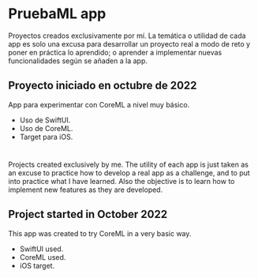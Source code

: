 # PruebaML app

Proyectos creados exclusivamente por mí. La temática o utilidad de cada app es solo una excusa para desarrollar un proyecto real a modo de reto y poner en práctica lo aprendido; o aprender a implementar nuevas funcionalidades según se añaden a la app.

## Proyecto iniciado en octubre de 2022

App para experimentar con CoreML a nivel muy básico.

* Uso de SwiftUI.
* Uso de CoreML.
* Target para iOS.

#
#

Projects created exclusively by me. The utility of each app is just taken as an excuse to practice how to develop a real app as a challenge, and to put into practice what I have learned. Also the objective is to learn how to implement new features as they are developed.

## Project started in October 2022

This app was created to try CoreML in a very basic way.

* SwiftUI used.
* CoreML used.
* iOS target.
